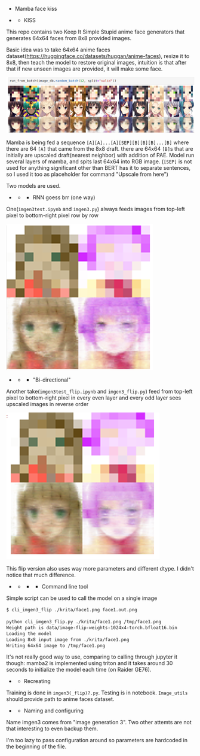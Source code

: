 * Mamba face kiss 

* * KISS

This repo contains two Keep It Simple Stupid anime face generators that generates 64x64 faces from 8x8 provided images.

Basic idea was to take 64x64 anime faces dataset(https://huggingface.co/datasets/huggan/anime-faces), resize it to 8x8, then teach the model to restore original images, intuition is that after that if new unseen images are provided, it will make some face.

![Validation](./valid.png)

Mamba is being fed a sequence `[A][A]...[A][SEP][B][B][B]...[B]` where there are 64 `[A]` that came from the 8x8 draft. there are 64x64 `[B]`s that are initially are upscaled draft(nearest neighbor) with addition of PAE. Model run several layers of mamba, and spits last 64x64 into RGB image. (`[SEP]` is not used for anything significant other than BERT has it to separate sentences, so I used it too as placeholder for command "Upscale from here")

Two models are used. 

* * * RNN goess brr (one way)

One(`imgen3test.ipynb` and `imgen3.py`) always feeds images from top-left pixel to bottom-right pixel row by row

![Non-flip image](./krita-nonflip.png)


* * * "Bi-directional" 

Another take(`imgen3test_flip.ipynb` and `imgen3_flip.py`) feed from top-left pixel to bottom-right pixel in every even layer and every odd layer sees upscaled images in reverse order

![Flip image](./krita-flip.png)
 
This flip version also uses way more parameters and different dtype. I didn't notice that much difference.


* * * * Command line tool

Simple script can be used to call the model on a single image

```console
$ cli_imgen3_flip ./krita/face1.png face1.out.png

python cli_imgen3_flip.py ./krita/face1.png /tmp/face1.png
Weight path is data/image-flip-weights-1024x4-torch.bfloat16.bin
Loading the model
Loading 8x8 input image from ./krita/face1.png
Writing 64x64 image to /tmp/face1.png
```

It's not really good way to use, comparing to calling through jupyter it though: mamba2 is implemented using triton and it takes around 30 seconds to initialize the model each time (on Raider GE76).


* * Recreating

Training is done in `imgen3(_flip)?.py`. Testing is in notebook. `Image_utils` should provide path to anime faces dataset.

* * Naming and configuring

Name imgen3 comes from "image generation 3". 
Two other attemts are not that interesting to even backup them.

I'm too lazy to pass configuration around so parameters are hardcoded in the beginning of the file.
